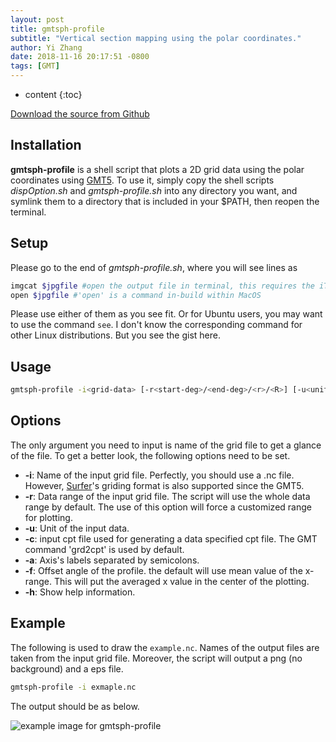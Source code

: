 ```yaml
---
layout: post
title: gmtsph-profile
subtitle: "Vertical section mapping using the polar coordinates."
author: Yi Zhang
date: 2018-11-16 20:17:51 -0800
tags: [GMT]
---
```


* content
{:toc}



[Download the source from Github](https://github.com/YiZhangCUG/DMTools)

## Installation

**gmtsph-profile** is a shell script that plots a 2D grid data using the polar coordinates using [GMT5](https://gmt.soest.hawaii.edu). To use it, simply copy the shell scripts *dispOption.sh* and *gmtsph-profile.sh* into any directory you want, and symlink them to a directory that is included in your $PATH, then reopen the terminal.

## Setup

Please go to the end of *gmtsph-profile.sh*, where you will see lines as
```bash
imgcat $jpgfile #open the output file in terminal, this requires the iTerm.app and imgcat.sh
open $jpgfile #'open' is a command in-build within MacOS
```
Please use either of them as you see fit. Or for Ubuntu users, you may want to use the command `see`. I don't know the corresponding command for other Linux distributions. But you see the gist here.

## Usage

```bash
gmtsph-profile -i<grid-data> [-r<start-deg>/<end-deg>/<r>/<R>] [-u<unit>] [-c<cpt-file>] [-a<x-label>;<y-label>] [-f<offset>] [-h]
```

## Options

The only argument you need to input is name of the grid file to get a glance of the file. To get a better look, the following options need to be set.

+ __-i__: Name of the input grid file. Perfectly, you should use a .nc file. However, [Surfer](https://www.goldensoftware.com/products/surfer)'s griding format is also supported since the GMT5.
+ __-r__: Data range of the input grid file. The script will use the whole data range by default. The use of this option will force a customized range for plotting.
+ __-u__: Unit of the input data.
+ __-c__: input cpt file used for generating a data specified cpt file. The GMT command 'grd2cpt' is used by default.
+ __-a__: Axis's labels separated by semicolons.
+ __-f__: Offset angle of the profile. the default will use mean value of the x-range. This will put the averaged x value in the center of the plotting.
+ __-h__: Show help information.

## Example

The following is used to draw the `example.nc`. Names of the output files are taken from the input grid file. Moreover, the script will output a png (no background) and a eps file.

```bash
gmtsph-profile -i exmaple.nc
```

The output should be as below.

![example image for gmtsph-profile](/DMTools/assets/2018-11/example-image-for-gmtsph-profile.png)
